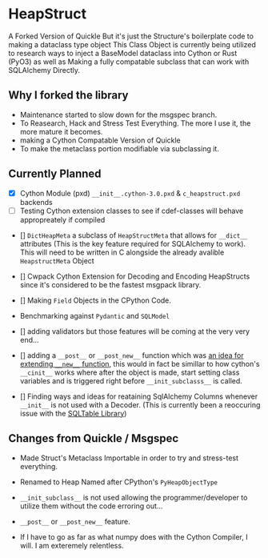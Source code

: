 # HeapStruct 

A Forked Version of Quickle But it's just the Structure's boilerplate code to making a dataclass type object
This Class Object is currently being utilized to research ways to inject a BaseModel dataclass into 
Cython or Rust (PyO3) as well as Making a fully compatable subclass that can work with SQLAlchemy Directly. 

## Why I forked the library
- Maintenance started to slow down for the msgspec branch.
- To Reasearch, Hack and Stress Test Everything. 
The more I use it, the more mature it becomes.
- making a Cython Compatable Version of Quickle 
- To make the metaclass portion modifiable via subclassing it.


## Currently Planned
- [x] Cython Module (pxd) `__init__.cython-3.0.pxd` & `c_heapstruct.pxd` backends
- [ ] Testing Cython extension classes to see if cdef-classes will behave appropreately if compiled

- [] `DictHeapMeta` a subclass of `HeapStructMeta` that allows for `__dict__` attributes (This is the key feature required for SQLAlchemy to work). This will need to be written in C alongside the already avalible `HeapstructMeta` Object 

- [] Cwpack Cython Extension for Decoding and Encoding HeapStructs since it's considered to be the fastest msgpack library.

- [] Making `Field` Objects in the CPython Code.

- Benchmarking against `Pydantic` and `SQLModel`

- [] adding validators but those features will be coming at the very very end...

- [] adding a `__post__` or `__post_new__` function which was [an idea for extending `__new__` function](https://discuss.python.org/t/add-a-post-method-equivalent-to-the-new-method-but-called-after-init/5449), this would in fact be simillar to how cython's `__cinit__` works where after the object is made, start setting class variables and is triggered right before `__init_subclasss__` is called.

- [] Finding ways and ideas for reataining SqlAlchemy Columns whenever     `__init__` is not used with a Decoder. (This is currently been a reoccuring issue with the [SQLTable Library](https://github.com/Vizonex/SQLTable))


## Changes from Quickle / Msgspec
- Made Struct's Metaclass Importable in order to try and stress-test everything.
- Renamed to Heap Named after CPython's `PyHeapObjectType`
- `__init_subclass__` is not used allowing the programmer/developer to utilize them without the code erroring out...

- `__post__` or `__post_new__` feature.

- If I have to go as far as what numpy does with the Cython Compiler, I will. I am exteremely relentless.


